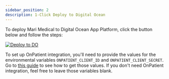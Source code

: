 ```yaml
---
sidebar_position: 2
description: 1-Click Deploy to Digital Ocean
---
```


To deploy Mari Medical to Digital Ocean App Platform, click the button below and follow the steps:

[![Deploy to DO](https://www.deploytodo.com/do-btn-blue.svg)](https://cloud.digitalocean.com/apps/new?repo=https://github.com/cfu288/mari-medical/tree/main)

To set up OnPatient integration, you'll need to provide the values for the environmental variables `ONPATIENT_CLIENT_ID` and `ONPATIENT_CLIENT_SECRET`. Go to [this guide](./onpatient-setup) to see how to get those values. If you don't need OnPatient integration, feel free to leave those variables blank.
